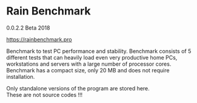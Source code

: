 # Rain Benchmark
0.0.2.2 Beta 2018

https://rainbenchmark.pro

Benchmark to test PC performance and stability. Benchmark consists of 5 different tests that can heavily load even very productive home PCs, workstations and servers with a large number of processor cores.<br>
Benchmark has a compact size, only 20 MB and does not require installation.

Only standalone versions of the program are stored here.<br>
These are not source codes !!!
